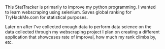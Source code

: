 This StatTracker is primarily to improve my python programming. 
I wanted to learn webscraping using selenium.
Saves global ranking for TryHackMe.com for statistical purposes.

Later on after I've collected enough data to perform data science on the data collected through my webscraping project
I plan on creating a different application that showcases rate of improval, how much my rank climbs by, etc.
